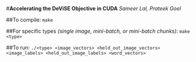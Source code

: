 #**Accelerating the DeViSE Objective in CUDA**
*Sameer Lal, Prateek Goel*

##To compile:
`make`

##For specific types *(single image, mini-batch, or mini-batch chunks)*:
`make <type>`

##To run:
`./<type> <image_vectors> <held_out_image_vectors> <image_labels> <held_out_image_labels> <word_vectors>`

